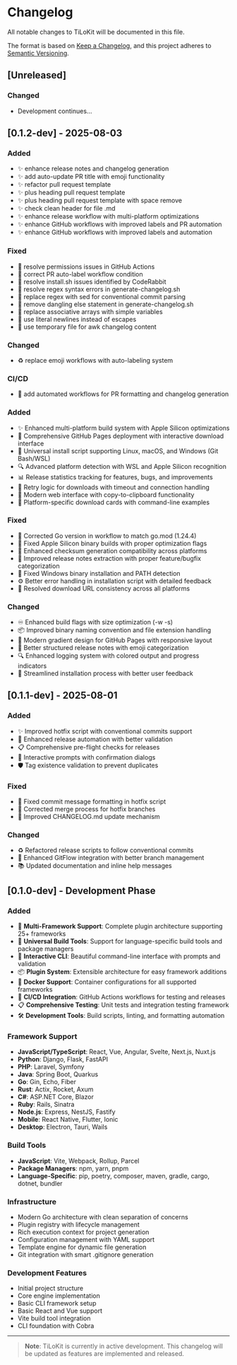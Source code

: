 # Changelog

All notable changes to TiLoKit will be documented in this file.

The format is based on [Keep a Changelog](https://keepachangelog.com/en/1.0.0/),
and this project adheres to [Semantic Versioning](https://semver.org/spec/v2.0.0.html).

## [Unreleased]

### Changed
- Development continues...

## [0.1.2-dev] - 2025-08-03

### Added
- ✨ enhance release notes and changelog generation
- ✨ add auto-update PR title with emoji functionality
- ✨ refactor pull request template
- ✨ plus heading pull request template
- ✨ plus heading pull request template with space remove
- ✨ check clean header for file .md
- ✨ enhance release workflow with multi-platform optimizations
- ✨ enhance GitHub workflows with improved labels and PR automation
- ✨ enhance GitHub workflows with improved labels and automation

### Fixed
- 🐛 resolve permissions issues in GitHub Actions
- 🐛 correct PR auto-label workflow condition
- 🐛 resolve install.sh issues identified by CodeRabbit
- 🐛 resolve regex syntax errors in generate-changelog.sh
- 🐛 replace regex with sed for conventional commit parsing
- 🐛 remove dangling else statement in generate-changelog.sh
- 🐛 replace associative arrays with simple variables
- 🐛 use literal newlines instead of 
 escapes
- 🐛 use temporary file for awk changelog content

### Changed
- ♻️ replace emoji workflows with auto-labeling system

### CI/CD
- 🔄 add automated workflows for PR formatting and changelog generation

### Added
- ✨ Enhanced multi-platform build system with Apple Silicon optimizations
- 🚀 Comprehensive GitHub Pages deployment with interactive download interface
- 📱 Universal install script supporting Linux, macOS, and Windows (Git Bash/WSL)
- 🔍 Advanced platform detection with WSL and Apple Silicon recognition
- 📊 Release statistics tracking for features, bugs, and improvements
- 🔄 Retry logic for downloads with timeout and connection handling
- 🎨 Modern web interface with copy-to-clipboard functionality
- 💾 Platform-specific download cards with command-line examples

### Fixed
- 🐛 Corrected Go version in workflow to match go.mod (1.24.4)
- 🚀 Fixed Apple Silicon binary builds with proper optimization flags
- 🔧 Enhanced checksum generation compatibility across platforms
- 📝 Improved release notes extraction with proper feature/bugfix categorization
- 🔐 Fixed Windows binary installation and PATH detection
- ⚙️ Better error handling in installation script with detailed feedback
- 📱 Resolved download URL consistency across all platforms

### Changed
- ♾️ Enhanced build flags with size optimization (-w -s)
- 📦 Improved binary naming convention and file extension handling
- 🎨 Modern gradient design for GitHub Pages with responsive layout
- 📄 Better structured release notes with emoji categorization
- 🔍 Enhanced logging system with colored output and progress indicators
- 🚀 Streamlined installation process with better user feedback

## [0.1.1-dev] - 2025-08-01

### Added
- ✨ Improved hotfix script with conventional commits support
- 🔧 Enhanced release automation with better validation
- 📋 Comprehensive pre-flight checks for releases
- 🎯 Interactive prompts with confirmation dialogs
- 🛡️ Tag existence validation to prevent duplicates

### Fixed
- 🐛 Fixed commit message formatting in hotfix script
- 🔧 Corrected merge process for hotfix branches
- 📝 Improved CHANGELOG.md update mechanism

### Changed
- ♻️ Refactored release scripts to follow conventional commits
- 🔄 Enhanced GitFlow integration with better branch management
- 📚 Updated documentation and inline help messages

## [0.1.0-dev] - Development Phase

### Added
- 🚀 **Multi-Framework Support**: Complete plugin architecture supporting 25+ frameworks
- 🔧 **Universal Build Tools**: Support for language-specific build tools and package managers
- 🎯 **Interactive CLI**: Beautiful command-line interface with prompts and validation
- 📦 **Plugin System**: Extensible architecture for easy framework additions
- 🐳 **Docker Support**: Container configurations for all supported frameworks
- 🔄 **CI/CD Integration**: GitHub Actions workflows for testing and releases
- 📋 **Comprehensive Testing**: Unit tests and integration testing framework
- 🛠️ **Development Tools**: Build scripts, linting, and formatting automation

### Framework Support
- **JavaScript/TypeScript**: React, Vue, Angular, Svelte, Next.js, Nuxt.js
- **Python**: Django, Flask, FastAPI
- **PHP**: Laravel, Symfony
- **Java**: Spring Boot, Quarkus
- **Go**: Gin, Echo, Fiber
- **Rust**: Actix, Rocket, Axum
- **C#**: ASP.NET Core, Blazor
- **Ruby**: Rails, Sinatra
- **Node.js**: Express, NestJS, Fastify
- **Mobile**: React Native, Flutter, Ionic
- **Desktop**: Electron, Tauri, Wails

### Build Tools
- **JavaScript**: Vite, Webpack, Rollup, Parcel
- **Package Managers**: npm, yarn, pnpm
- **Language-Specific**: pip, poetry, composer, maven, gradle, cargo, dotnet, bundler

### Infrastructure
- Modern Go architecture with clean separation of concerns
- Plugin registry with lifecycle management
- Rich execution context for project generation
- Configuration management with YAML support
- Template engine for dynamic file generation
- Git integration with smart .gitignore generation

### Development Features
- Initial project structure
- Core engine implementation
- Basic CLI framework setup
- Basic React and Vue support
- Vite build tool integration
- CLI foundation with Cobra

---

> **Note**: TiLoKit is currently in active development. This changelog will be updated as features are implemented and released.
